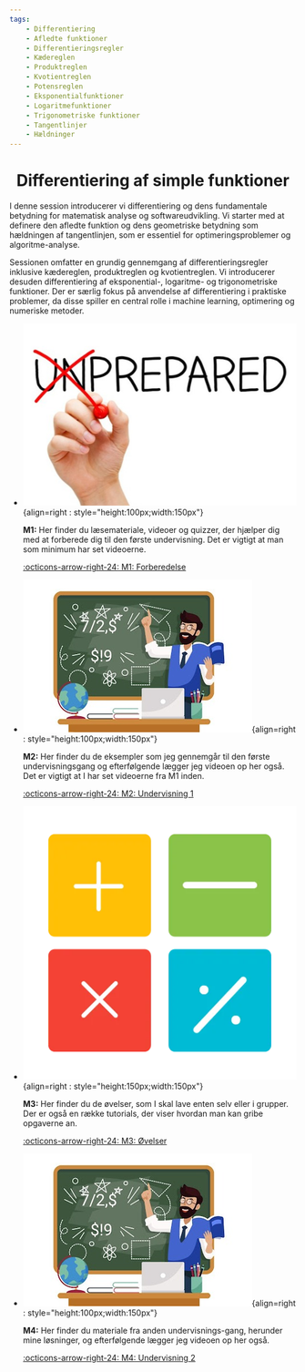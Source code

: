 ```yaml
---
tags:
    - Differentiering
    - Afledte funktioner
    - Differentieringsregler
    - Kædereglen
    - Produktreglen
    - Kvotientreglen
    - Potensreglen
    - Eksponentialfunktioner
    - Logaritmefunktioner
    - Trigonometriske funktioner
    - Tangentlinjer
    - Hældninger
---
```


<h1 align="center">Differentiering af simple funktioner</h1>

I denne session introducerer vi differentiering og dens fundamentale betydning for matematisk analyse og softwareudvikling. Vi starter med at definere den afledte funktion og dens geometriske betydning som hældningen af tangentlinjen, som er essentiel for optimeringsproblemer og algoritme-analyse.

Sessionen omfatter en grundig gennemgang af differentieringsregler inklusive kædereglen, produktreglen og kvotientreglen. Vi introducerer desuden differentiering af eksponential-, logaritme- og trigonometriske funktioner. Der er særlig fokus på anvendelse af differentiering i praktiske problemer, da disse spiller en central rolle i machine learning, optimering og numeriske metoder.


<div class="grid cards" markdown>

- ![](../billeder/Preparation-1.jpg){align=right : style="height:100px;width:150px"}
    
    **M1:** Her finder du læsemateriale, videoer og quizzer, der hjælper dig med at forberede dig til den første undervisning. Det er vigtigt at man som minimum har set videoerne.

    [:octicons-arrow-right-24: M1: Forberedelse](M1.md)

- ![](../billeder/teaching_1.jpg){align=right : style="height:100px;width:150px"}

    **M2:** Her finder du de eksempler som jeg gennemgår til den første undervisningsgang og efterfølgende lægger jeg videoen op her også. Det er vigtigt at I har set videoerne fra M1 inden.
    
    [:octicons-arrow-right-24: M2: Undervisning 1](M2.md)

- ![](../billeder/oevelser.webp){align=right : style="height:150px;width:150px"}

    **M3:** Her finder du de øvelser, som I skal lave enten selv eller i grupper. Der er også en række tutorials, der viser hvordan man kan gribe opgaverne an.

    [:octicons-arrow-right-24: M3: Øvelser](M3/index.md)

- ![](../billeder/teaching_1.jpg){align=right : style="height:100px;width:150px"}

    **M4:** Her finder du materiale fra anden undervisnings-gang, herunder mine løsninger, og efterfølgende lægger jeg videoen op her også.
    
    [:octicons-arrow-right-24: M4: Undervisning 2](M4.md)

</div>
